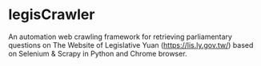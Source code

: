 # legisCrawler
An automation web crawling framework for retrieving parliamentary questions on The Website of Legislative Yuan (https://lis.ly.gov.tw/) based on Selenium &amp; Scrapy in Python and Chrome browser.
